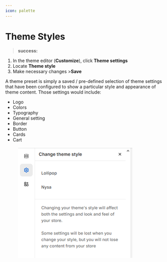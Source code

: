 ```yaml
---
icon: palette
---
```


# Theme Styles

> **success:** 
1. In the theme editor (**Customize**), click **Theme settings**
2. Locate **Theme style**
3. Make necessary changes >**Save**


A theme preset is simply a saved / pre-defined selection of theme settings that have been configured to show a particular style and appearance of theme content. Those settings would include:

* Logo
* Colors
* Typography
* General setting
* Border
* Button
* Cards
* Cart

<figure><img src="../.gitbook/assets/lollipop-1.png" alt=""><figcaption></figcaption></figure>
